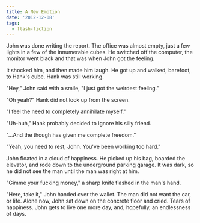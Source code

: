 ```yaml
---
title: A New Emotion
date: '2012-12-08'
tags:
  - flash-fiction
---
```


John was done writing the report. The office was almost empty, just a few lights
in a few of the innumerable cubes. He switched off the computer, the monitor
went black and that was when John got the feeling.

<!-- truncate -->

It shocked him, and then made him laugh. He got up and walked, barefoot, to
Hank's cube. Hank was still working.

"Hey," John said with a smile, "I just got the weirdest feeling."

"Oh yeah?" Hank did not look up from the screen.

"I feel the need to completely annihilate myself."

"Uh-huh," Hank probably decided to ignore his silly friend.

"...And the though has given me complete freedom."

"Yeah, you need to rest, John. You've been working too hard."

John floated in a cloud of happiness. He picked up his bag, boarded the
elevator, and rode down to the underground parking garage. It was dark, so he
did not see the man until the man was right at him.

"Gimme your fucking money," a sharp knife flashed in the man's hand.

"Here, take it," John handed over the wallet. The man did not want the car, or
life. Alone now, John sat down on the concrete floor and cried. Tears of
happiness. John gets to live one more day, and, hopefully, an endlessness of
days.
